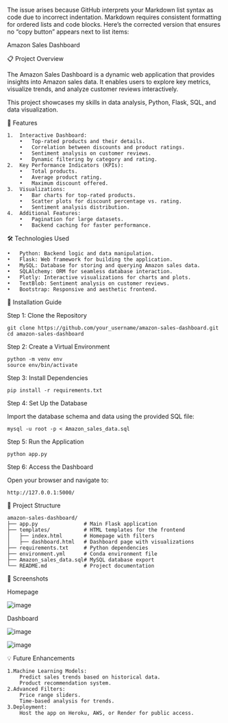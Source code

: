 The issue arises because GitHub interprets your Markdown list syntax as code due to incorrect indentation. Markdown requires consistent formatting for ordered lists and code blocks. Here’s the corrected version that ensures no “copy button” appears next to list items:

Amazon Sales Dashboard

📋 Project Overview

The Amazon Sales Dashboard is a dynamic web application that provides insights into Amazon sales data. It enables users to explore key metrics, visualize trends, and analyze customer reviews interactively.

This project showcases my skills in data analysis, Python, Flask, SQL, and data visualization.

🚀 Features

	1.	Interactive Dashboard:
		•	Top-rated products and their details.
		•	Correlation between discounts and product ratings.
		•	Sentiment analysis on customer reviews.
		•	Dynamic filtering by category and rating.
	2.	Key Performance Indicators (KPIs):
		•	Total products.
		•	Average product rating.
		•	Maximum discount offered.
	3.	Visualizations:
		•	Bar charts for top-rated products.
		•	Scatter plots for discount percentage vs. rating.
		•	Sentiment analysis distribution.
	4.	Additional Features:
		•	Pagination for large datasets.
		•	Backend caching for faster performance.

🛠️ Technologies Used

	•	Python: Backend logic and data manipulation.
	•	Flask: Web framework for building the application.
	•	MySQL: Database for storing and querying Amazon sales data.
	•	SQLAlchemy: ORM for seamless database interaction.
	•	Plotly: Interactive visualizations for charts and plots.
	•	TextBlob: Sentiment analysis on customer reviews.
	•	Bootstrap: Responsive and aesthetic frontend.

🔧 Installation Guide

Step 1: Clone the Repository

	git clone https://github.com/your_username/amazon-sales-dashboard.git
	cd amazon-sales-dashboard

Step 2: Create a Virtual Environment

	python -m venv env
	source env/bin/activate   

Step 3: Install Dependencies

	pip install -r requirements.txt

Step 4: Set Up the Database

Import the database schema and data using the provided SQL file:

	mysql -u root -p < Amazon_sales_data.sql

Step 5: Run the Application

	python app.py

Step 6: Access the Dashboard

Open your browser and navigate to:

	http://127.0.0.1:5000/

📂 Project Structure

	amazon-sales-dashboard/
	├── app.py               # Main Flask application
	├── templates/           # HTML templates for the frontend
	│   ├── index.html       # Homepage with filters
	│   ├── dashboard.html   # Dashboard page with visualizations
	├── requirements.txt     # Python dependencies
	├── environment.yml      # Conda environment file
	├── Amazon_sales_data.sql# MySQL database export
	└── README.md            # Project documentation

📸 Screenshots

Homepage

![image](https://github.com/user-attachments/assets/e07e8411-fe2b-45b9-8892-845ccc8fcbd9)

Dashboard

![image](https://github.com/user-attachments/assets/c75dea41-61a8-410d-9da6-fbf19ed7d0b7)

![image](https://github.com/user-attachments/assets/5b0322b0-126e-4e84-b880-fdb7d4cbba2a)


💡 Future Enhancements

	1.Machine Learning Models:
		Predict sales trends based on historical data.
		Product recommendation system.
	2.Advanced Filters:
		Price range sliders.
		Time-based analysis for trends.
	3.Deployment:
		Host the app on Heroku, AWS, or Render for public access.


